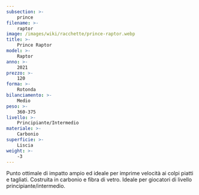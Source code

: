 ```yaml
---
subsection: >-
    prince
filename: >-
    raptor
image: /images/wiki/racchette/prince-raptor.webp
title: >-
    Prince Raptor
model: >-
    Raptor
anno: >-
    2021
prezzo: >-
    120
forma: >-
    Rotonda
bilanciamento: >-
    Medio
peso: >-
    360-375
livello: >-
    Principiante/Intermedio
materiale: >-
    Carbonio
superficie: >-
    Liscia
weight: >-
    -3
---
```

Punto ottimale di impatto ampio ed ideale per imprime velocità ai colpi piatti e tagliati. Costruita in carbonio e fibra di vetro. Ideale per giocatori di livello principiante/intermedio.